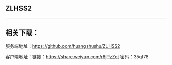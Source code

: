 ## ZLHSS2
___
## 相关下载：
服务端地址：https://github.com/huangshushu/ZLHSS2

客户端地址：链接：https://share.weiyun.com/r6jPzZot 密码：35qf78